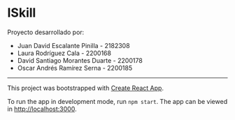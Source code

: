 # ISkill

Proyecto desarrollado por:
- Juan David Escalante Pinilla - 2182308
- Laura Rodríguez Cala - 2200168
- David Santiago Morantes Duarte - 2200178
- Oscar Andrés Ramírez Serna - 2200185

---

This project was bootstrapped with [Create React App](https://github.com/facebook/create-react-app).

To run the app in development mode, run `npm start`. The app can be viewed in [http://localhost:3000](http://localhost:3000).


